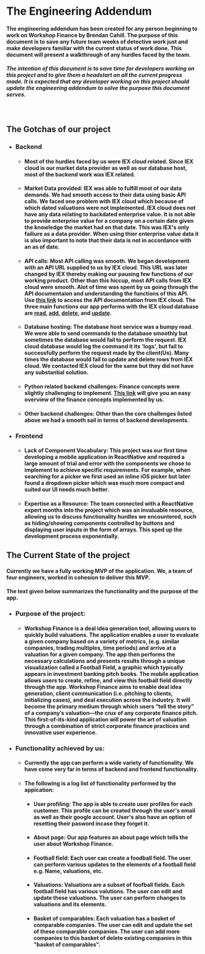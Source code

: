 # The Engineering Addendum
#### The engineering addendum has been created for any person beginning to work on Workshop Finance by Brendan Cahill. The purpose of this document is to save any future team weeks of detective work just and make developers familiar with the current status of work done. This document will present a walkthrough of any hurdles faced by the team.
#####  The intention of this document is to save time for developers working on this project and to give them a headstart on all the current progress made. It is expected that any developer working on this project should update the engineering addendum to solve the purpose this document serves. 

<br/>

## The Gotchas of our project
* ### Backend 
  * #### Most of the hurdles faced by us were IEX cloud related. Since IEX cloud is our market data provider as well as our database host, most of the backend work was IEX related. 


  * #### Market Data provided: IEX was able to fulfill most of our data demands. We had smooth access to their data using basic API calls. We faced one problem with IEX cloud which because of which dated valuations were not implemented. IEX cloud does not have any data relating to backdated enterprise value. It is not able to provide enterprise value for a company on a certain date given the knowledge the market had on that date. This was IEX's only failiure as a data provider. When using thier enterprise value data it is also important to note that their data is not in accordance with an as of date.  


  * #### API calls: Most API calling was smooth. We began development with an API URL supplied to us by IEX cloud. This URL was later changed by IEX thereby making our pausing few functions of our working product. Other than this hiccup, most API calls from IEX cloud were smooth. Alot of time was spent by us going through the API documentaion and understanding the functions of this API. Use [this link](https://link-url-here.org) to access the API documentation from IEX cloud. The three main functions our app performs with the IEX cloud database are [read](https://iexcloud.io/documentation/getting-started/write-and-read-data.html), [add](https://iexcloud.io/documentation/getting-started/write-and-read-data.html), [delete](https://iexcloud.io/docs/apperate-apis/data/delete-data), and [update](https://iexcloud.io/documentation/managing-your-data/update-data.html).

  * #### Database hosting: The database host service was a bumpy road. We were able to send commands to the database smoothly but sometimes the database would fail to perform the request. IEX cloud database would log the command it its 'logs', but fail to successfully perform the request made by the client(Us). Many times the database would fail to update and delete rows from IEX cloud. We contacted IEX cloud for the same but they did not have any substantial solution. 

  * #### Python related backend challenges: Finance concepts were slightly challenging to implement. [This link](https://www.investopedia.com/terms/c/comparable-company-analysis-cca.asp#:~:text=A%20comparable%20company%20analysis%20(CCA)%20is%20a%20process%20used%20to,%2C%20such%20as%20EV%2FEBITDA.) will give you an easy overview of the finance concepts implemented by us. 

  * #### Other backend challenges: Other than the core challenges listed above we had a smooth sail in terms of backend developments. 


* ### Frontend 
  * #### Lack of Component Vocabulary: This project was our first time developing a mobile application in ReactNative and required a large amount of trial and error with the components we chose to implement to achieve specific requirements. For example, when searching for a picker we first used an inline iOS picker but later found a dropdown picker which was much more compact and suited our UI needs much better.
 
  * #### Expertise as a Resource: The team connected with a ReactNative expert months into the project which was an invaluable resource, allowing us to discuss functionality hurdles we encountered, such as hiding/showing components controlled by buttons and displaying user inputs in the form of arrays. This sped up the development process exponentially.


## The Current State of the project
#### Currently we have a fully working MVP of the application. We, a team of four engineers, worked in cohesion to deliver this MVP. 
#### The text given below summarizes the functionality and the purpose of the app.
* ### Purpose of the project: 
  * #### Workshop Finance is a deal idea generation tool, allowing users to quickly build valuations. The application enables a user to evaluate a given company based on a variety of metrics, (e.g. similar companies, trading multiples, time periods) and arrive at a valuation for a given company. The app then performs the necessary calculations and presents results through a unique visualization called a Football Field, a graphic which typically appears in investment banking pitch books. The mobile application allows users to create, refine, and view this football field directly through the app. Workshop Finance aims to enable deal idea generation, client communication (i.e. pitching to clients, initializing cases), and deal execution across the industry. It will become the primary medium through which users “tell the story” of a company’s valuation—the crux of any corporate finance pitch. This first-of-its-kind application will power the art of valuation through a combination of strict corporate finance practices and innovative user experience.


* ### Functionality achieved by us: 
  * #### Currently the app can perform a wide variety of functionality. We have come very far in terms of backend and frontend functionality. 
  * #### The following is a log list of functionality performed by the appication: 

    * #### User profiling: The app is able to create user profiles for each customer. This profile can be created through the user's email as well as their google account. User's also have an option of resetting their pasword incase they forget it. 
    * #### About page: Our app features an about page which tells the user about Workshop Finance. 
    * #### Football field: Each user can create a foodball field. The user can perform various updates to the elements of a football field e.g. Name, valuations, etc. 
    * #### Valuations: Valuations are a subset of foofball fields. Each football field has various valutions. The user can edit and update these valuations. The user can perform changes to valuations and its elements.
    * #### Basket of comparables: Each valuation has a basket of comparable companies. The user can edit and update the set of these comparable companies. The user can add more companies to this basket of delete existing companies in this "basket of comparables".
